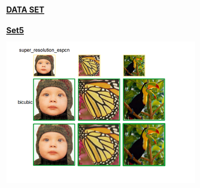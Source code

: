 ## [DATA SET](http://www2.eecs.berkeley.edu/Research/Projects/CS/vision/bsds/BSDS300-images.tgz)

## [Set5](https://uofi.box.com/shared/static/kfahv87nfe8ax910l85dksyl2q212voc.zip)
![](./super_resolution_espcn.png)